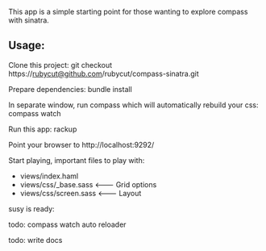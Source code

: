This app is a simple starting point for those wanting to explore compass with sinatra.

Usage:
-----
Clone this project:
    git checkout https://rubycut@github.com/rubycut/compass-sinatra.git

Prepare dependencies:
    bundle install

In separate window, run compass which will automatically rebuild your css:
    compass watch

Run this app:
  rackup

Point your browser to http://localhost:9292/

Start playing, important files to play with:
* views/index.haml
* views/css/_base.sass    <--- Grid options
* views/css/screen.sass    <--- Layout


susy is ready:


todo: compass watch auto reloader

todo: write docs